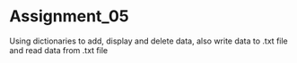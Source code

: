 # Assignment_05
Using dictionaries to add, display and delete data, also write data to .txt file and read data from .txt file

